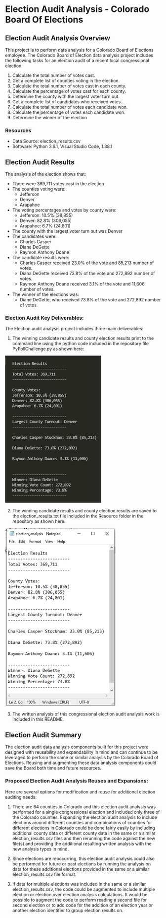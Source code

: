 # Election Audit Analysis - Colorado Board Of Elections 

## Election Audit Analysis Overview
This project is to perform data analysis for a Colorado Board of Elections employee. The Colorado Board of Election data analysis project includes the following tasks for an election audit of a recent local congressional election.

1. Calculate the total number of votes cast.
2. Get a complete list of counties voting in the election.
3. Calculate the total number of votes cast in each county.
4. Calculate the percentage of votes cast for each county.
5. Determine the county with the largest voter turn out.
6. Get a complete list of candidates who received votes.
7. Calculate the total number of votes each candidate won.
8. Calculate the percentage of votes each candidate won.
9. Determine the winner of the election

### Resources
- Data Source: election_results.csv
- Software: Python 3.6.1, Visual Studio Code, 1.38.1

## Election Audit Results
The analysis of the election shows that:
- There were 369,711 votes cast in the election
- The counties voting were:
  - Jefferson
  - Denver
  - Arapahoe
- The voting percentages and votes by county were:
  - Jefferson: 10.5% (38,855)
  - Denver: 82.8% (306,055)
  - Arapahoe: 6.7% (24,801)
- The county with the largest voter turn out was Denver
- The candidates were:
  - Charles Casper
  - Diana DeGette
  - Raymon Anthony Doane
- The candidate results were:
  - Charles Casper received 23.0% of the vote and 85,213 number of votes.
  - Diana DeGette received 73.8% of the vote and 272,892 number of votes.
  - Raymon Anthony Doane received 3.1% of the vote and 11,606 number of votes.
- The winner of the elections was:
  - Diane DeGette, who received 73.8% of the vote and 272,892 number of votes.

### Election Audit Key Deliverables:
The Election audit analysis project includes three main deliverables:
1. The winning candidate results and county election results print to the command line using the python code included in the repository file PyPollChallenge.py as shown here:

  ![Election Audit Command Line Output image](/Resources/results_printed_terminal.png)

2. The winning candidate results and county election results are saved to the election_results.txt file included in the Resource folder in the repository as shown here:

  ![Election Audit Text File image](/Resources/results_output_textfile.png)

3. The written analysis of this congressional election audit analysis work is included in this README.

## Election Audit Summary
The election audit data analysis components built for this project were designed with reusability and expandability in mind and can continue to be leveraged to perform the same or similar analysis by the Colorado Board of Elections. Reusing and augmenting these data analysis components could save the Board both time and future resources.

### Proposed Election Audit Analysis Reuses and Expansions:
Here are several options for modification and reuse for additional election auditing needs:
1. There are 64 counties in Colorado and this election audit analysis was performed for a single congressional election and included only three of the Colorado counties. Expanding the election audit analysis to include elections around different counties and combinations of counties for different elections in Colorado could be done fairly easily by including additional county data or different county data in the same or a similar election_results.csv files and then rerunning the code against the new file(s) and providing the additional resulting written analysis with the new analysis types in mind. 

2. Since elections are reoccurring, this election audit analysis could also be performed for future or past elections by running the analysis on data for these additional elections provided in the same or a similar election_results.csv file format.

3. If data for multiple elections was included in the same or a similar election_results.csv, the code could be augmented to include multiple election or election over election analysis calculations. It would be possible to augment the code to perform reading a second file for second election or to add code for the addition of an election year or another election identifier to group election results on.
